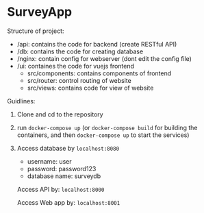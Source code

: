 # SurveyApp

Structure of project:
- /api: contains the code for backend (create RESTful API)
- /db: contains the code for creating database
- /nginx: contain config for webserver (dont edit the config file)
- /ui: containes the code for vuejs frontend
    - src/components: contains components of frontend
    - src/router: control routing of website
    - src/views: contains code for view of website

Guidlines:

1. Clone and cd to the repository
2. run `docker-compose up` (or `docker-compose build` for building the containers, and then `docker-compose up` to start the services)
3. Access database by `localhost:8080`
    - username: user
    - password: password123
    - database name: surveydb

   Access API by: `localhost:8000`
   
   Access Web app by: `localhost:8001`
